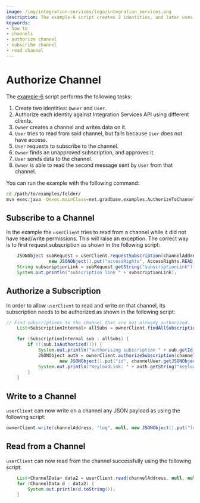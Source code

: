 ```yaml
---
image: /img/integration-services/logo/integration_services.png
description: The example-6 script creates 2 identities, and later uses them to demonstrate how to authorize channel subscriptions, subscribe to a channel and read from channels.
keywords:
- how to
- channels
- authorize channel
- subscribe channel 
- read channel
---
```


# Authorize Channel

The [example-6](https://github.com/albydeca/iota-is-sdk/blob/main/examples/src/main/java/net/gradbase/examples/AuthorizeToChannel.java)
script performs the following tasks:

1. Create two identities: `Owner` and `User`.
2. Authorize each identity against Integration Services API using different clients.
3. `Owner` creates a channel and writes data on it.
4. `User` tries to read from said channel, but fails because `User` does not have access.
5. `User` requests to subscribe to the channel.
6. `Owner` finds an unapproved subscription, and approves it.
7. `User` sends data to the channel.
8. `Owner` is able to read the second message sent by `User` from that channel.

You can run the example with the following command:

```bash
cd /path/to/examples/folder/
mvn exec:java -Dexec.mainClass=net.gradbase.examples.AuthorizeToChannel
```

## Subscribe to a Channel

In the example the `userClient` tries to read from a channel while it did not have read/write permissions. This will raise an exception. The correct way is to first request subscription as shown in the following script:

```java
    JSONObject subRequest = userClient.requestSubscription(channelAddress,
				new JSONObject().put("accessRights", AccessRights.READ_AND_WRITE.toString()));
    String subscriptionLink = subRequest.getString("subscriptionLink");
    System.out.println("subscription link " + subscriptionLink);
```

## Authorize a Subscription

In order to allow `userClient` to read and write on that channel, its subscription needs to be authorized as shown in the following script:

```java
// Find subscriptions to the channel that are not already authorized.
    List<SubscriptionInternal> allSubs = ownerClient.findAllSubscriptions(channelAddress, false);

    for (SubscriptionInternal sub : allSubs) {
        if (!(sub.isAuthorized())) {
            System.out.println("authorising subscription " + sub.getId());
            JSONObject auth = ownerClient.authorizeSubscription(channelAddress,
                    new JSONObject().put("id", channelUser.getJSONObject("doc").getString("id")));
            System.out.println("KeyloadLink: " + auth.getString("keyloadLink"));
        }
    }
```

## Write to a Channel

`userClient` can now write on a channel any JSON payload as using the following script:

```java
ownerClient.write(channelAddress, "log", null, new JSONObject().put("log", "This is log number 1"));
```

## Read from a Channel

`userClient` can now read from the channel successfully using the following script:

```java
    List<ChannelData> data2 = userClient.read(channelAddress, null, null, null, null, null);
    for (ChannelData d : data2) {
        System.out.println(d.toString());
    }
```


